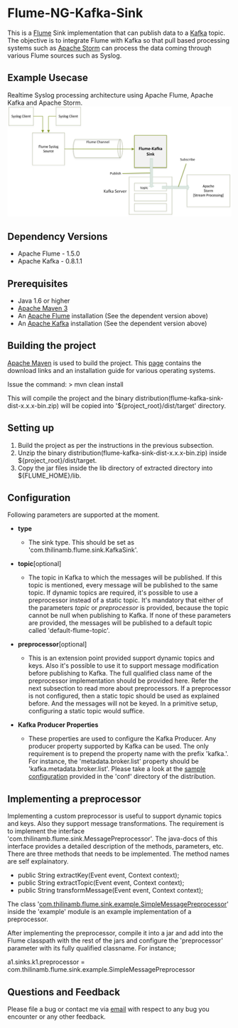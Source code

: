 #  Flume-NG-Kafka-Sink

This is a [Flume](https://flume.apache.org) Sink implementation that can publish data to a [Kafka](http://kafka.apache.org) topic.
The objective is to integrate Flume with Kafka so that pull based processing systems such as [Apache Storm](https://storm.incubator.apache.org) can process the data coming through various Flume sources such as Syslog.

## Example Usecase
Realtime Syslog processing architecture using Apache Flume, Apache Kafka and Apache Storm.
![Realtime Syslog Processing](/realtime-syslog-processing-archi.png)

## Dependency Versions
- Apache Flume - 1.5.0
- Apache Kafka - 0.8.1.1

## Prerequisites
- Java 1.6 or higher
- [Apache Maven 3](http://maven.apache.org)
- An [Apache Flume](https://flume.apache.org) installation (See the dependent version above)
- An [Apache Kafka](http://kafka.apache.org) installation (See the dependent version above)

## Building the project
[Apache Maven](http://maven.apache.org) is used to build the project. This [page](http://maven.apache.org/download.cgi) contains the download links and an installation guide for various operating systems.

Issue the command: > mvn clean install

This will compile the project and the binary distribution(flume-kafka-sink-dist-x.x.x-bin.zip) will be copied into '${project_root}/dist/target' directory.

## Setting up

1. Build the project as per the instructions in the previous subsection.
2. Unzip the binary distribution(flume-kafka-sink-dist-x.x.x-bin.zip) inside ${project_root}/dist/target.
3. Copy the jar files inside the lib directory of extracted directory into ${FLUME_HOME}/lib.

## Configuration
Following parameters are supported at the moment.

- **type**
	- The sink type. This should be set as 'com.thilinamb.flume.sink.KafkaSink'.

- **topic**[optional] 
	- The topic in Kafka to which the messages will be published. If this topic is mentioned, every message will be published to the same topic. If dynamic topics are required, it's possible to use a preprocessor instead of a static topic. It's mandatory that either of the parameters _topic_ or _preprocessor_ is provided, because the topic cannot be null when publishing to Kafka. If none of these parameters are provided, the messages will be published to a default topic called 'default-flume-topic'.

- **preprocessor**[optional]
	- This is an extension point provided support dynamic topics and keys. Also it's possible to use it to support message modification before publishing to Kafka. The full qualified class name of the preprocessor implementation should be provided here. Refer the next subsection to read more about preprocessors. If a preprocessor is not configured, then a static topic should be used as explained before. And the messages will not be keyed. In a primitive setup, configuring a static topic would suffice.

- **Kafka Producer Properties**
	- These properties are used to configure the Kafka Producer. Any producer property supported by Kafka can be used. The only requirement is to prepend the property name with the prefix 'kafka.'. For instance, the 'metadata.broker.list' property should be 'kafka.metadata.broker.list'. Please take a look at the [sample configuration](https://github.com/thilinamb/flume-kafka-sink/blob/master/conf/flume-kafka.conf) provided in the 'conf' directory of the distribution.
    
## Implementing a preprocessor
Implementing a custom preprocessor is useful to support dynamic topics and keys. Also they support message transformations. The requirement is to implement the interface 'com.thilinamb.flume.sink.MessagePreprocessor'. The java-docs of this interface provides a detailed description of the methods, parameters, etc. There are three methods that needs to be implemented. The method names are self explainatory.

- public String extractKey(Event event, Context context);
- public String extractTopic(Event event, Context context);
- public String transformMessage(Event event, Context context);

The class '[com.thilinamb.flume.sink.example.SimpleMessagePreprocessor](https://github.com/thilinamb/flume-kafka-sink/blob/master/example/src/main/java/com/thilinamb/flume/sink/example/SimpleMessagePreprocessor.java)' inside the 'example' module is an example implementation of a preprocessor.

After implementing the preprocessor, compile it into a jar and add into the Flume classpath with the rest of the jars and configure the 'preprocessor' parameter with its fully qualified classname. For instance;

a1.sinks.k1.preprocessor = com.thilinamb.flume.sink.example.SimpleMessagePreprocessor

## Questions and Feedback
Please file a bug or contact me via [email](mailto:thilinamb@gmail.com) with respect to any bug you encounter or any other feedback.








